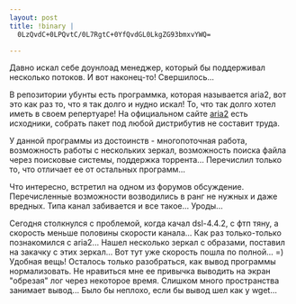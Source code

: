 ```yaml
--- 
layout: post
title: !binary |
  0LzQvdC+0LPQvtC/0L7RgtC+0YfQvdGL0LkgZG93bmxvYWQ=

---
```

Давно искал себе доунлоад менеджер, который бы поддерживал несколько потоков. И вот наконец-то! Свершилось...

В репозитории убунты есть программка, которая называется aria2, вот это как раз то, что я так долго и нудно искал! То, что так долго хотел иметь в своем репертуаре!
На официальном сайте <a href="http://aria2.sourceforge.net/">aria2</a> есть исходники, собрать пакет под любой дистрибутив не составит труда.

У данной программы из достоинств - многопоточная работа, возможность работы с нескольких зеркал, возможность поиска файла через поисковые системы, поддержка торрента... Перечислил только то, что отличает ее от остальных программ...

Что интересно, встретил на одном из форумов обсуждение. Перечисленные возможности возводились в ранг не нужных и даже вредных. Типа канал забивается и все такое... Уроды...

Сегодня столкнулся с проблемой, когда качал dsl-4.4.2, с фтп тяну, а скорость меньше половины скорости канала... Как раз только-только познакомился с aria2... Нашел несколько зеркал с образами, поставил на закачку с этих зеркал... Вот тут уже скорость пошла по полной... =)
Удобная вещь! Осталось только разобраться, как вывод программы нормализовать. Не нравиться мне ее привычка выводить на экран "обрезая" лог через некоторое время. Слишком много пространства занимает вывод... Было бы неплохо, если бы вывод шел как у wget...
